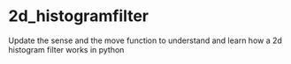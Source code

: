 # 2d_histogramfilter
Update the sense and the move function to understand and learn how a 2d histogram filter works in python
